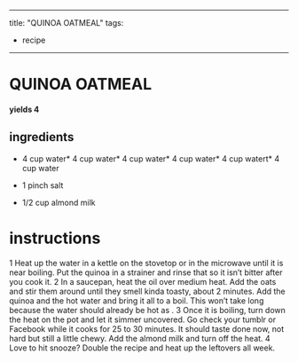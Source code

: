 

	
---
title: "QUINOA OATMEAL"
tags:
  - recipe
---
# QUINOA OATMEAL
#### yields 4
## ingredients
* 4 cup water* 4 cup water* 4 cup water* 4 cup water* 4 cup watert* 4 cup water
* 1 pinch salt

* 1/2 cup almond milk

# instructions
1 Heat up the water in a kettle on the stovetop or in the microwave until it is near boiling.
Put the quinoa in a strainer and rinse that    so it isn’t bitter after you cook it.
2 In a saucepan, heat the oil over medium heat. Add the oats and stir them around until they
smell kinda toasty, about 2 minutes. Add the quinoa and the hot water and bring it all to a
boil. This won’t take long because the water should already be hot as  .
3 Once it is boiling, turn down the heat on the pot and let it simmer uncovered. Go check
your tumblr or Facebook    while it cooks for 25 to 30 minutes. It should taste done now,
not hard but still a little chewy. Add the almond milk and turn off the heat.
4 Love to hit snooze? Double the recipe and heat up the leftovers all week.
	

